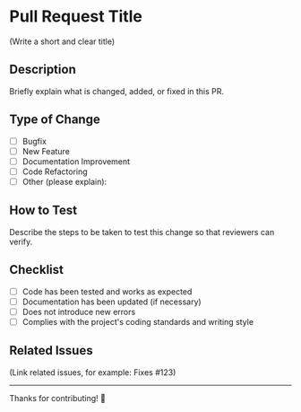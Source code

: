 # Pull Request Title
(Write a short and clear title)

## Description
Briefly explain what is changed, added, or fixed in this PR.

## Type of Change
- [ ] Bugfix
- [ ] New Feature
- [ ] Documentation Improvement
- [ ] Code Refactoring
- [ ] Other (please explain):

## How to Test
Describe the steps to be taken to test this change so that reviewers can verify.

## Checklist
- [ ] Code has been tested and works as expected
- [ ] Documentation has been updated (if necessary)
- [ ] Does not introduce new errors
- [ ] Complies with the project's coding standards and writing style

## Related Issues
(Link related issues, for example: Fixes #123)

---

Thanks for contributing! 🙏
